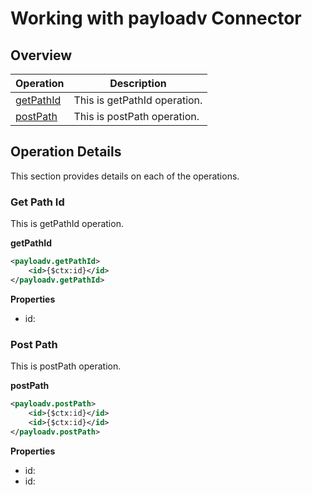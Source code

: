# Working with payloadv Connector

## Overview

| Operation        | Description |
| ------------- |-------------|
| [getPathId](#get-path-id)| This is getPathId operation. |
| [postPath](#post-path)| This is postPath operation. |

## Operation Details

This section provides details on each of the operations.

### Get Path Id

This is getPathId operation.

**getPathId**

```xml
<payloadv.getPathId>
    <id>{$ctx:id}</id>
</payloadv.getPathId>
```

**Properties**

* id: 
### Post Path

This is postPath operation.

**postPath**

```xml
<payloadv.postPath>
    <id>{$ctx:id}</id>
    <id>{$ctx:id}</id>
</payloadv.postPath>
```

**Properties**

* id: 
* id: 
